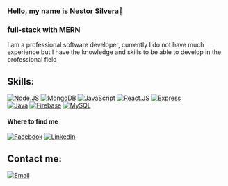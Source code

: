 ### Hello, my name is Nestor Silvera👋

### full-stack with MERN
I am a professional software developer, currently I do not have much experience but I have the knowledge 
and skills to be able to develop in the professional field


## Skills:
[![Node.JS](https://img.shields.io/badge/Node.JS-339933?style=for-the-badge&logo=node.js&logoColor=white&labelColor=101010)]()
[![MongoDB](https://img.shields.io/badge/MongoDB-47A248?style=for-the-badge&logo=mongodb&logoColor=white&labelColor=101010)]()
[![JavaScript](https://img.shields.io/badge/JavaScript-F7DF1E?style=for-the-badge&logo=javascript&logoColor=white&labelColor=101010)]()
[![React.JS](https://img.shields.io/badge/-ReactJs-61DAFB?style=for-the-badge&logo=react&logoColor=white&labelColor=101010)]()
[![Express](https://img.shields.io/badge/Express-000000?style=for-the-badge&logo=express&logoColor=white&labelColor=101010)]()
</br>
[![Java](https://img.shields.io/badge/Java-007396?style=for-the-badge&logo=java&logoColor=white&labelColor=101010)]()
[![Firebase](https://img.shields.io/badge/Firebase-FFCA28?style=for-the-badge&logo=firebase&logoColor=white&labelColor=101010)]()
[![MySQL](https://img.shields.io/badge/MySQL-4479A1?style=for-the-badge&logo=mysql&logoColor=white&labelColor=101010)]()
</br>
#### Where to find me

[![Facebook](https://img.shields.io/badge/Facebook-@NestorS-1877F2?style=for-the-badge&logo=facebook&logoColor=white&labelColor=101010)](https://facebook.com/nestorjuniors)
[![LinkedIn](https://img.shields.io/badge/LinkedIn-Nestor_Silvera-0077B5?style=for-the-badge&logo=linkedin&logoColor=white&labelColor=101010)](https://www.linkedin.com/in/nestor-junior-silvera-cusirramos-44374b119/)

## Contact me:

[![Email](https://img.shields.io/badge/junior6823@gmail.com-my_personal_email-D14836?style=for-the-badge&logo=gmail&logoColor=white&labelColor=101010)](mailto:junior6823@gmail.com)
